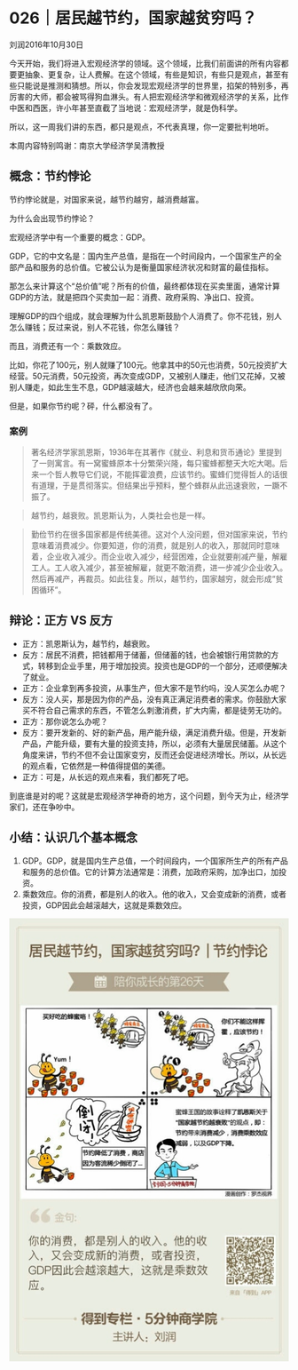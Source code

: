 # 026｜居民越节约，国家越贫穷吗？
刘润2016年10月30日

今天开始，我们将进入宏观经济学的领域。这个领域，比我们前面讲的所有内容都要更抽象、更复杂，让人费解。在这个领域，有些是知识，有些只是观点，甚至有些只能说是推测和猜想。所以，你会发现宏观经济学的世界里，掐架的特别多，再厉害的大师，都会被骂得狗血淋头。有人把宏观经济学和微观经济学的关系，比作中医和西医，许小年甚至直截了当地说：宏观经济学，就是伪科学。

所以，这一周我们讲的东西，都只是观点，不代表真理，你一定要批判地听。

本周内容特别鸣谢：南京大学经济学吴清教授

## 概念：节约悖论

节约悖论就是，对国家来说，越节约越穷，越消费越富。

为什么会出现节约悖论？

宏观经济学中有一个重要的概念：GDP。

GDP，它的中文名是：国内生产总值，是指在一个时间段内，一个国家生产的全部产品和服务的总价值。它被公认为是衡量国家经济状况和财富的最佳指标。

那怎么来计算这个“总价值”呢？所有的价值，最终都体现在买卖里面，通常计算GDP的方法，就是把四个买卖加一起：消费、政府采购、净出口、投资。

理解GDP的四个组成，就会理解为什么凯恩斯鼓励个人消费了。你不花钱，别人怎么赚钱；反过来说，别人不花钱，你怎么赚钱？

而且，消费还有一个：乘数效应。

比如，你花了100元，别人就赚了100元。他拿其中的50元也消费，50元投资扩大经营。50元消费，50元投资，再次变成GDP，又被别人赚走，他们又花掉，又被别人赚走，如此生生不息，GDP越滚越大，经济也会越来越欣欣向荣。

但是，如果你节约呢？砰，什么都没有了。

### 案例

>著名经济学家凯恩斯，1936年在其著作《就业、利息和货币通论》里提到了一则寓言。有一窝蜜蜂原本十分繁荣兴隆，每只蜜蜂都整天大吃大喝。后来一个哲人教导它们说，不能挥霍浪费，应该节约。蜜蜂们觉得哲人的话很有道理，于是贯彻落实。但结果出乎预料，整个蜂群从此迅速衰败，一蹶不振了。

>越节约，越衰败。凯恩斯认为，人类社会也是一样。

>勤俭节约在很多国家都是传统美德。这对个人没问题，但对国家来说，节约意味着消费减少。你要知道，你的消费，就是别人的收入，那就同时意味着，企业收入减少。而企业收入减少，经营困难，企业就要削减产量，解雇工人。工人收入减少，甚至被解雇，就更不敢消费，进一步减少企业收入。然后再减产，再裁员。如此往复。所以，越节约，国家越穷，就会形成“贫困循环”。

## 辩论：正方 VS 反方

- 正方：凯恩斯认为，越节约，越衰败。
- 反方：居民不消费，把钱都用于储蓄，但储蓄的钱，也会被银行用贷款的方式，转移到企业手里，用于增加投资。投资也是GDP的一个部分，还顺便解决了就业。
- 正方：企业拿到再多投资，从事生产，但大家不是节约吗，没人买怎么办呢？
- 反方：没人买，那是因为你的产品，没有真正满足消费者的需求。你鼓励大家买不符合自己需求的东西，不管怎么刺激消费，扩大内需，都是徒劳无功的。
- 正方：那你说怎么办呢？
- 反方：要开发新的、好的新产品，用产能升级，满足消费升级。但是，开发新产品，产能升级，要有大量的投资支持，所以，必须有大量居民储蓄。从这个角度来讲，节约不但不会让国家变穷，反而还会促进经济增长。所以，从长远的观点看，它依然是一种值得提倡的美德。
- 正方：可是，从长远的观点来看，我们都死了吧。

到底谁是对的呢？这就是宏观经济学神奇的地方，这个问题，到今天为止，经济学家们，还在争吵中。

## 小结：认识几个基本概念

1. GDP。GDP，就是国内生产总值，一个时间段内，一个国家所生产的所有产品和服务的总价值。它的计算方法通常是：消费，加政府采购，加净出口，加投资。
2. 乘数效应。你的消费，都是别人的收入。他的收入，又会变成新的消费，或者投资，GDP因此会越滚越大，这就是乘数效应。

![](./_image/2017-08-04-11-25-18.jpg)
